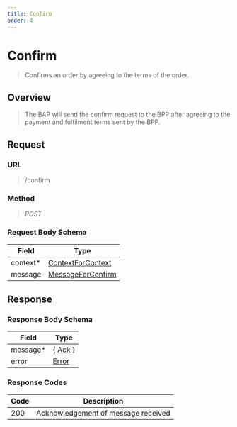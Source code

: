 ```yaml
---
title: Confirm
order: 4
---
```


# Confirm

> Confirms an order by agreeing to the terms of the order.

## Overview

> The BAP will send the confirm request to the BPP after agreeing to the payment
> and fulfilment terms sent by the BPP.

## Request

### URL

> /confirm

### Method

> _POST_

### Request Body Schema

| **Field** | **Type**                                                                         |
| --------- | -------------------------------------------------------------------------------- |
| context\* | [ContextForContext](/reference/0.9.3/core/schema-reference/contextforcontext) |
| message   | [MessageForConfirm](/reference/0.9.3/core/schema-reference/messageforconfirm) |

## Response

### Response Body Schema

| **Field** | **Type**                                                 |
| --------- | -------------------------------------------------------- |
| message\* | { [Ack](/reference/0.9.3/core/schema-reference/ack) } |
| error     | [Error](/reference/0.9.3/core/schema-reference/error) |

### Response Codes

| **Code** | **Description**                     |
| -------- | ----------------------------------- |
| 200      | Acknowledgement of message received |
